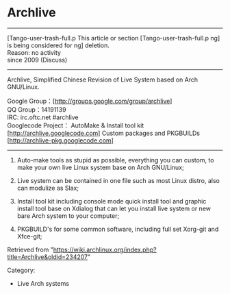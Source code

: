 Archlive
========

  ------------------------ ------------------------ ------------------------
  [Tango-user-trash-full.p This article or section  [Tango-user-trash-full.p
  ng]                      is being considered for  ng]
                           deletion.                
                           Reason: no activity      
                           since 2009 (Discuss)     
  ------------------------ ------------------------ ------------------------

Archlive, Simplified Chinese Revision of Live System based on Arch
GNU/Linux.

Google Group：[http://groups.google.com/group/archlive]   
 QQ Group：14191139   
 IRC: irc.oftc.net #archlive   
 Googlecode Project： AutoMake & Install tool kit
[http://archlive.googlecode.com] Custom packages and PKGBUILDs
[http://archlive-pkg.googlecode.com]

* * * * *

1. Auto-make tools as stupid as possible, everything you can custom, to
make your own live Linux system base on Arch GNU/Linux;

2. Live system can be contained in one file such as most Linux distro,
also can modulize as Slax;

2. Install tool kit including console mode quick install tool and
graphic install tool base on Xdialog that can let you install live
system or new bare Arch system to your computer;

3. PKGBUILD's for some common software, including full set Xorg-git and
Xfce-git;

Retrieved from
"https://wiki.archlinux.org/index.php?title=Archlive&oldid=234207"

Category:

-   Live Arch systems

